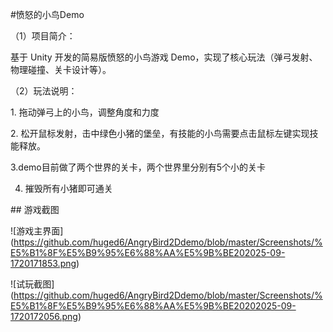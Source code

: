 \#愤怒的小鸟Demo

（1）项目简介：

基于 Unity 开发的简易版愤怒的小鸟游戏 Demo，实现了核心玩法（弹弓发射、物理碰撞、关卡设计等）。

（2）玩法说明：

1\. 拖动弹弓上的小鸟，调整角度和力度

2\. 松开鼠标发射，击中绿色小猪的堡垒，有技能的小鸟需要点击鼠标左键实现技能释放。

3.demo目前做了两个世界的关卡，两个世界里分别有5个小的关卡

4. 摧毁所有小猪即可通关





\## 游戏截图

!\[游戏主界面](https://github.com/huged6/AngryBird2Ddemo/blob/master/Screenshots/%E5%B1%8F%E5%B9%95%E6%88%AA%E5%9B%BE202025-09-1720171853.png)

!\[试玩截图](https://github.com/huged6/AngryBird2Ddemo/blob/master/Screenshots/%E5%B1%8F%E5%B9%95%E6%88%AA%E5%9B%BE20202025-09-1720172056.png)




